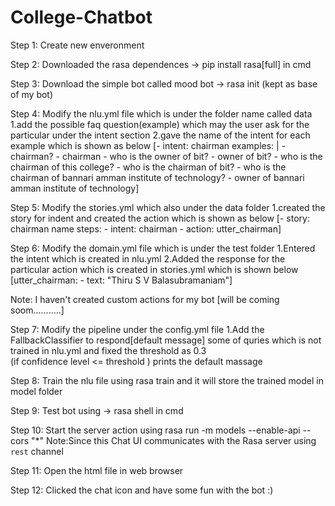 # College-Chatbot

Step 1: Create new enveronment

Step 2: Downloaded the  rasa dependences -> pip install rasa[full] in cmd

Step 3: Download the simple bot called mood bot -> rasa init (kept as base of my bot)

Step 4: Modify the nlu.yml file which is under the folder name called data
             1.add the possible faq question(example) which may the user ask for the particular under the intent section 
             2.gave the name of the intent for each example which is shown as below
    [- intent: chairman
  			examples: |
    			- chairman?
    			- chairman
    			- who is the owner of bit?
    			- owner of bit?
    			- who is the chairman of this college?
    			- who is the chairman of bit?
    			- who is the chairman of bannari amman institute of technology?
    			- owner of bannari amman institute of technology]

Step 5: Modify the stories.yml which also under the data folder
           1.created the story for indent and created the action which is shown as below
		[- story: chairman name
			  steps:
			    - intent: chairman
 			    - action: utter_chairman]

Step 6: Modify the domain.yml file which is under the test folder
           1.Entered the intent which is created in nlu.yml
           2.Added the response for the particular action which is created in stories.yml  which is shown below
              [utter_chairman:
                  - text: "Thiru S V Balasubramaniam"]

Note: I haven't created custom actions for my bot [will be coming soom...........]

Step 7: Modify the pipeline under the config.yml file 
          1.Add the FallbackClassifier to respond[default message] some of quries which is not trained in nlu.yml and fixed the threshold as 0.3  
          (if confidence level <= threshold ) prints the default massage

Step 8: Train the nlu file using rasa train and it will store the trained model in model folder

Step 9: Test bot using -> rasa shell in cmd

Step 10: Start the server action using  rasa run -m models --enable-api --cors "*"
          Note:Since this Chat UI communicates with the Rasa server using `rest` channel

Step 11: Open the html file in web browser

Step 12: Clicked the chat icon and have some fun with the bot :)
